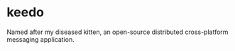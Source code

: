 # keedo
Named after my diseased kitten, an open-source distributed cross-platform messaging application.
